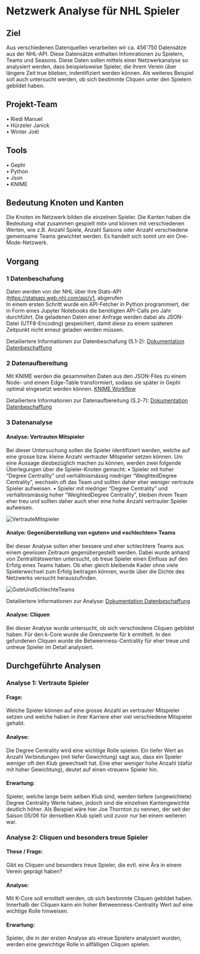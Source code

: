 # Netzwerk Analyse für NHL Spieler

## Ziel
Aus verschiedenen Datenquellen verarbeiten wir ca. 456'750 Datensätze aus der NHL-API. Diese Datensätze enthalten Infomrationen zu Spielern, Teams und Seasons. 
Diese Daten sollen mittels einer Netzwerkanalyse so analysiert werden, dass beispielsweise Spieler, die ihrem Verein über längere Zeit true blieben, indentifiziert werden können. Als weiteres Beispiel soll auch untersucht werden, ob sich bestimmte Cliquen unter den Spielern gebildet haben.  

## Projekt-Team
•	Riedi Manuel </br>
•	Hürzeler Janick </br>
•	Winter Joël

## Tools
•	Gephi </br>
•	Python </br>
•	Json </br>
•	KNIME

## Bedeutung Knoten und Kanten
Die Knoten im Netzwerk bilden die einzelnen Spieler. Die Kanten haben die Bedeutung «hat zusammen gespielt mit» und können mit verschiedenen Werten, wie z.B. Anzahl Spiele, Anzahl Saisons oder Anzahl verschiedene gemeinsame Teams gewichtet werden. Es handelt sich somit um ein One-Mode-Netzwerk.

## Vorgang
### 1 Datenbeschafung
Daten werden von der NHL über ihre Stats-API (https://statsapi.web.nhl.com/api/v1, abgerufen </br>
In einem ersten Schritt wurde ein API-Fetcher in Python programmiert, der in Form eines Jupyter Notebooks die benötigten API-Calls pro Jahr durchführt. Die geladenen Daten einer Anfrage werden dabei als JSON-Datei (UTF8-Encoding) gespeichert, damit diese zu einem späteren Zeitpunkt nicht erneut geladen werden müssen. 

Detailiertere Informationen zur Datenbeschafung (S.1-2): [Dokumentation Datenbeschaffung](./Dokumentation/DokumentationDatenbeschaffung.pdf) </br>

### 2 Datenaufbereitung
Mit KNIME werden die gesammelten Daten aus den JSON-Files zu einem Node- und einem Edge-Table transformiert, sodass sie später in Gephi optimal eingesetzt werden können.
[KNIME Workflow](./Source/Knime/SNA_Projekt.knwf)

Detailiertere Informationen zur Datenaufbereitung (S.2-7): [Dokumentation Datenbeschaffung](./Dokumentation/DokumentationDatenbeschaffung.pdf) </br>

### 3 Datenanalyse
#### Analyse: Vertrauten Mitspieler
Bei dieser Untersuchung sollen die Spieler identifiziert werden, welche auf eine grosse bzw. kleine Anzahl vertrauter Mitspieler setzen können. Um eine Aussage diesbezüglich machen zu können, werden zwei folgende Überlegungen über die Spieler-Knoten gemacht:
• Spieler mit hoher “Degree Centrality” und verhältnismässig niedriger “WeightedDegree Centrality”, wechseln oft das Team und sollten daher eher weniger vertraute Spieler aufweisen.
• Spieler mit niedriger “Degree Centrality” und verhältnismässig hoher “WeightedDegree Centrality”, bleiben ihrem Team eher treu und sollten daher auch eher eine
hohe Anzahl vertrauter Spieler aufweisen.

![VertrauteMitspieler](...jpg)

#### Analye: Gegenüberstellung von «guten» und «schlechten» Teams
Bei dieser Analyse sollen eher bessere und eher schlechtere Teams aus einem gewissen Zeitraum gegenübergestellt werden. Dabei wurde anhand von Zentralitätswerten untersucht, ob treue Spieler einen Einfluss auf den Erfolg eines Teams haben. Ob eher gleich bleibende Kader ohne viele Spielerwechsel zum Erfolg beitragen können, wurde über die Dichte des Netzwerks versucht herauszufinden.

![GuteUndSchlechteTeams](...jpg)

Detailiertere Informationen zur Analyse: [Dokumentation Datenbeschaffung](./Dokumentation/DokumentationDatenbeschaffung.pdf) </br>

#### Analyse: Cliquen
Bei dieser Analyse wurde untersucht, ob sich verschiedene Cliquen gebildet haben. Für den k-Core wurde die Grenzwerte für k ermittelt. In den gefundenen Cliquen wurde die Betweenness-Centrality für eher treue und untreue Spieler im Detail analysiert.


## Durchgeführte Analysen
### Analyse 1: Vertraute Spieler
#### Frage: 
Welche Spieler können auf eine grosse Anzahl an vertrauter Mitspieler setzen und welche haben in ihrer Karriere eher viel verschiedene Mitspieler gehabt. 
#### Analyse:	
Die Degree Centrality wird eine wichtige Rolle spielen. Ein tiefer Wert an Anzahl Verbindungen (mit tiefer Gewichtung) sagt aus, dass ein Spieler weniger oft den Klub gewechselt hat. Eine eher weniger hohe Anzahl (dafür mit hoher Gewichtung), deutet auf einen «treuen» Spieler hin. 
#### Erwartung:	
Spieler, welche lange beim selben Klub sind, werden tiefere (ungewichtete) Degree Centrality Werte haben, jedoch sind die einzelnen Kantengewichte deutlich höher. Als Beispiel wäre hier Joe Thornton zu nennen, der seit der Saison 05/06 für denselben Klub spielt und zuvor nur bei einem weiteren war.

### Analyse 2: Cliquen und besonders treue Spieler
#### These / Frage:	
Gibt es Cliquen und besonders treue Spieler, die evtl. eine Ära in einem Verein geprägt haben?
#### Analyse:	
Mit K-Core soll ermittelt werden, ob sich bestimmte Cliquen gebildet haben. Innerhalb der Cliquen kann ein hoher Betweenness-Centrality Wert auf eine wichtige Rolle hinweisen.
#### Erwartung:	
Spieler, die in der ersten Analyse als «treue Spieler» analysiert wurden, werden eine gewichtige Rolle in allfälligen Cliquen spielen.







